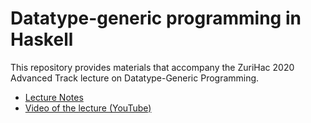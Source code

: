 # Datatype-generic programming in Haskell

This repository provides materials that accompany the ZuriHac 2020
Advanced Track lecture on Datatype-Generic Programming.

- [Lecture Notes](https://github.com/well-typed/gp-zurihac-2020/blob/master/GP.pdf)
- [Video of the lecture (YouTube)](https://youtu.be/pwnrfREbhWY)
